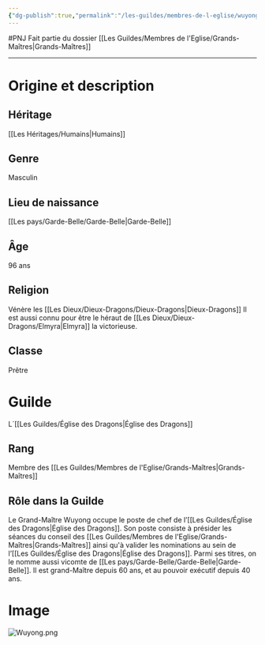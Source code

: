 ```yaml
---
{"dg-publish":true,"permalink":"/les-guildes/membres-de-l-eglise/wuyong/"}
---
```


#PNJ 
Fait partie du dossier [[Les Guildes/Membres de l'Eglise/Grands-Maîtres\|Grands-Maîtres]]

-------

# Origine et description
## Héritage
[[Les Héritages/Humains\|Humains]]
## Genre
Masculin
## Lieu de naissance
[[Les pays/Garde-Belle/Garde-Belle\|Garde-Belle]]
## Âge
96 ans
## Religion
Vénère les [[Les Dieux/Dieux-Dragons/Dieux-Dragons\|Dieux-Dragons]]
Il est aussi connu pour être le héraut de [[Les Dieux/Dieux-Dragons/Elmyra\|Elmyra]] la victorieuse.
## Classe
Prêtre
# Guilde
L´[[Les Guildes/Église des Dragons\|Église des Dragons]]
## Rang
Membre des [[Les Guildes/Membres de l'Eglise/Grands-Maîtres\|Grands-Maîtres]]
## Rôle dans la Guilde
Le Grand-Maître Wuyong occupe le poste de chef de l’[[Les Guildes/Église des Dragons\|Église des Dragons]]. Son poste consiste à présider les séances du conseil des [[Les Guildes/Membres de l'Eglise/Grands-Maîtres\|Grands-Maîtres]] ainsi qu'à valider les nominations au sein de l’[[Les Guildes/Église des Dragons\|Église des Dragons]].
Parmi ses titres, on le nomme aussi vicomte de [[Les pays/Garde-Belle/Garde-Belle\|Garde-Belle]].
Il est grand-Maître depuis 60 ans, et au pouvoir exécutif depuis 40 ans.
# Image
![Wuyong.png](/img/user/_Images/Wuyong.png)